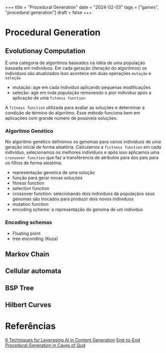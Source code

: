 +++
title = "Procedural Generation"
date = "2024-02-03"
tags = ["games", "procedural generation"]
draft = false
+++

# Procedural Generation

## Evolutionay Computation

É uma categoria de algoritmos baseados na idéia de uma população baseada em individuos.
Em cada geração (iteração do algoritmos) os individuos são atualizados
Isso acontece em duas operações `mutação` e `seleção`

- mutação: age em cada individuo aplicando pequenas modificações
- seleção: age em toda população removendo o pior individuo após a aplicação de uma `fitness function`

A `fitness function` utilizada para avaliar as soluções e determinar a condição de término do algoritmo.
Esse método funciona bem em aplicações com grande numero de possiveis soluções.

### Algoritmo Genético

No algoritmo genético definimos os genomas para varios individuos de uma geração inicial de forma aleatória.
Calculamos a `fictness function` em cada individuo, selecionamos os melhores individuos e após isso aplicamos
uma `croosover function` que faz a transferencia de atributos para dos pais para os filhos de forma aleatória.

- representação genetica de uma solução 
- função para gerar novas soluções 
- fitness function 
- selection function
- crossover function: selecionando dois individuos da populaçãos seus genomas são trocados para produzir
dois novos individuos
- mutation function
- encoding scheme: a representação do genoma de um individuo

### Encoding schemas
- Floating point
- tree enconding (Koza)

## Markov Chain

## Cellular automata

## BSP Tree


## Hilbert Curves

# Referências
[6 Techniques for Leveraging AI in Content Generation](https://www.youtube.com/watch?v=priaBvs441Y)
[ End-to-End Procedural Generation in Caves of Qud ](https://www.youtube.com/watch?v=jV-DZqdKlnE)
[](https://www.politesi.polimi.it/retrieve/a81cb05d-7b46-616b-e053-1605fe0a889a/2019_12_Carideo.pdf)
